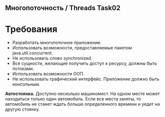 ## Многопоточность / Threads Task02 ##

# Требования #

* Разработать многопоточное приложение.
* Использовать возможности, предоставляемые пакетом java.util.concurrent.
* Не использовать слово synchronized.
* Все сущности, желающие получить доступ к ресурсу, должны быть потоками.
* Использовать возможности ООП.
* Не использовать графический интерфейс. Приложение должно быть консольным.


**Автостоянка.** Доступно несколько машиномест. На одном месте может находиться только один автомобиль. Если все места заняты, то автомобиль не станет ждать больше определенного времени и уедет на другую стоянку.